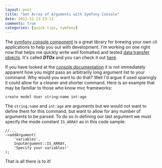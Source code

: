 ```yaml
---
layout: post
title: "Get Array of Arguments with Symfony Console"
date: 2012-12-13 23:13
comments: true
categories: [quick tips, symfony]
---
```


The [symfony console component](https://github.com/symfony/symfony/tree/master/src/Symfony/Component/Console) is a great library for brewing your own cli applications to help you out with development. I'm working on one right now that helps me quickly write well formatted and tested [data transfer objects](http://en.wikipedia.org/wiki/Data_transfer_object). It's called ***DTOx*** and you can check it out [here](https://github.com/jasonrobertfox/DTOx).

If you have looked at the [console documentation](http://symfony.com/doc/2.0/components/console/introduction.html) it is not immediately apparent how you might pass an arbitrarily long argument list to your command. Why would you want to do that? Well I'd argue if used sparingly it could allow for a cleaner and shorter command. Here is an example that may be familiar to those who know mvc frameworks:

    create model User string:name int:age

The `string:name` and `int:age` are arguments but we would not want to define them for this command, but want to allow for any number of arguments to be parsed. To do so in defining our last argument we must specify the mode constant `IS_ARRAY` as in this code sample:

    //...
    ->addArgument(
        'variables',
        InputArgument::IS_ARRAY,
        'Specify your variables!'
    );

That is all there is to it!
